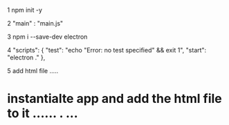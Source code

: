  1 npm init -y 

 2 "main" : "main.js"

 3 npm  i --save-dev electron

 4  "scripts": {
    "test": "echo \"Error: no test specified\" && exit 1",
    "start": "electron ."
  },

 5 add html file ..... 

# instantialte app and add the html file to it ...... . ... 

